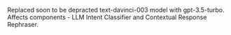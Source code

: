Replaced soon to be depracted text-davinci-003 model with gpt-3.5-turbo. Affects components - LLM Intent Classifier and Contextual Response Rephraser.